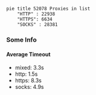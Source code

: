 
```mermaid
pie title 52078 Proxies in list
    "HTTP" : 22938
    "HTTPS": 6634
    "SOCKS" : 28381
```

### Some Info
#### Average Timeout

- mixed: 3.3s
- http: 1.5s
- https: 8.3s
- socks: 4.9s